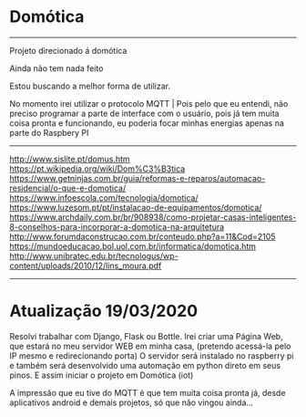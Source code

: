# Domótica
_______________________________________________________
Projeto direcionado á domótica

Ainda não tem nada feito

Estou buscando a melhor forma de utilizar.

No momento irei utilizar o protocolo MQTT             |
Pois pelo que eu entendi, não preciso programar a parte
de interface com o usuário, pois já tem muita coisa 
pronta e funcionando, eu poderia focar minhas energias 
apenas na parte do Raspbery PI
_______________________________________________________
http://www.sislite.pt/domus.htm
https://pt.wikipedia.org/wiki/Dom%C3%B3tica
https://www.getninjas.com.br/guia/reformas-e-reparos/automacao-residencial/o-que-e-domotica/
https://www.infoescola.com/tecnologia/domotica/
https://www.luzesom.pt/pt/instalacao-de-equipamentos/domotica/
https://www.archdaily.com.br/br/908938/como-projetar-casas-inteligentes-8-conselhos-para-incorporar-a-domotica-na-arquitetura
http://www.forumdaconstrucao.com.br/conteudo.php?a=11&Cod=2105
https://mundoeducacao.bol.uol.com.br/informatica/domotica.htm
http://www.unibratec.edu.br/tecnologus/wp-content/uploads/2010/12/lins_moura.pdf
_______________________________________________________

# Atualização 19/03/2020

Resolvi trabalhar com Django, Flask ou Bottle.
Irei criar uma Página Web, que estará no meu servidor 
WEB em minha casa, (pretendo acessá-la pelo IP mesmo e
redirecionando porta) O servidor será instalado no 
raspberry pi e também será desenvolvido uma automação
em python direto em seus pinos. E assim iniciar o 
projeto em Domótica (iot)

A impressão que eu tive do MQTT é que tem muita coisa 
pronta já, desde aplicativos android e demais projetos, 
só que não vingou ainda...
